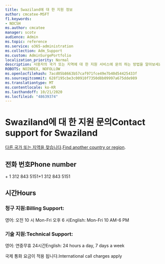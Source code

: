 ```yaml
---
title: Swaziland에 대 한 지원 정보
author: cmcatee-MSFT
f1.keywords:
- NOCSH
ms.author: cmcatee
manager: scotv
audience: Admin
ms.topic: reference
ms.service: o365-administration
ms.collection: Adm_Support
ms.custom: AdminSurgePortfolio
localization_priority: Normal
description: 사용자의 국가 또는 지역에 대 한 지원 서비스에 문의 하는 방법을 알아보세요.
ROBOTS: NOINDEX, NOFOLLOW
ms.openlocfilehash: 7acd05b8663b57caf971fce49e7b40d54425433f
ms.sourcegitcommit: 628f195cbe3c00910f7350d8b09997a675dde989
ms.translationtype: MT
ms.contentlocale: ko-KR
ms.lasthandoff: 10/21/2020
ms.locfileid: "48639374"
---
```

# <a name="contact-support-for-swaziland"></a><span data-ttu-id="f9793-103">Swaziland에 대 한 지원 문의</span><span class="sxs-lookup"><span data-stu-id="f9793-103">Contact support for Swaziland</span></span>

<span data-ttu-id="f9793-104">[다른 국가 또는 지역을 찾습니다](../contact-support-for-business-products.md).</span><span class="sxs-lookup"><span data-stu-id="f9793-104">[Find another country or region](../contact-support-for-business-products.md).</span></span>

## <a name="phone-number"></a><span data-ttu-id="f9793-105">전화 번호</span><span class="sxs-lookup"><span data-stu-id="f9793-105">Phone number</span></span>
<span data-ttu-id="f9793-106">+ 1 312 843 5151</span><span class="sxs-lookup"><span data-stu-id="f9793-106">+1 312 843 5151</span></span>

## <a name="hours"></a><span data-ttu-id="f9793-107">시간</span><span class="sxs-lookup"><span data-stu-id="f9793-107">Hours</span></span>
### <a name="billing-support"></a><span data-ttu-id="f9793-108">청구 지원:</span><span class="sxs-lookup"><span data-stu-id="f9793-108">Billing Support:</span></span>

<span data-ttu-id="f9793-109">영어: 오전 10 시 Mon-Fri 오후 6 시</span><span class="sxs-lookup"><span data-stu-id="f9793-109">English: Mon-Fri 10 AM-6 PM</span></span>

### <a name="technical-support"></a><span data-ttu-id="f9793-110">기술 지원:</span><span class="sxs-lookup"><span data-stu-id="f9793-110">Technical Support:</span></span>

<span data-ttu-id="f9793-111">영어: 연중무휴 24시간</span><span class="sxs-lookup"><span data-stu-id="f9793-111">English: 24 hours a day, 7 days a week</span></span>

<span data-ttu-id="f9793-112">국제 통화 요금이 적용 됩니다.</span><span class="sxs-lookup"><span data-stu-id="f9793-112">International call charges apply</span></span>

